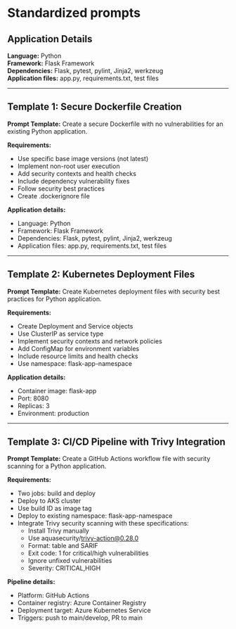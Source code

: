 
# Standardized prompts

## Application Details

**Language:** Python  
**Framework:** Flask Framework  
**Dependencies:** Flask, pytest, pylint, Jinja2, werkzeug  
**Application files:** app.py, requirements.txt, test files

---

## Template 1: Secure Dockerfile Creation

**Prompt Template:**
Create a secure Dockerfile with no vulnerabilities for an existing Python application.

**Requirements:**
- Use specific base image versions (not latest)
- Implement non-root user execution
- Add security contexts and health checks
- Include dependency vulnerability fixes
- Follow security best practices
- Create .dockerignore file

**Application details:**
- Language: Python
- Framework: Flask Framework
- Dependencies: Flask, pytest, pylint, Jinja2, werkzeug
- Application files: app.py, requirements.txt, test files

---

## Template 2: Kubernetes Deployment Files

**Prompt Template:**
Create Kubernetes deployment files with security best practices for Python application.

**Requirements:**
- Create Deployment and Service objects
- Use ClusterIP as service type
- Implement security contexts and network policies
- Add ConfigMap for environment variables
- Include resource limits and health checks
- Use namespace: flask-app-namespace

**Application details:**
- Container image: flask-app
- Port: 8080
- Replicas: 3
- Environment: production

---

## Template 3: CI/CD Pipeline with Trivy Integration

**Prompt Template:**
Create a GitHub Actions workflow file with security scanning for a Python application.

**Requirements:**
- Two jobs: build and deploy
- Deploy to AKS cluster
- Use build ID as image tag
- Deploy to existing namespace: flask-app-namespace
- Integrate Trivy security scanning with these specifications:
  - Install Trivy manually
  - Use aquasecurity/trivy-action@0.28.0
  - Format: table and SARIF
  - Exit code: 1 for critical/high vulnerabilities
  - Ignore unfixed vulnerabilities
  - Severity: CRITICAL,HIGH

**Pipeline details:**
- Platform: GitHub Actions
- Container registry: Azure Container Registry
- Deployment target: Azure Kubernetes Service
- Triggers: push to main/develop, PR to main
